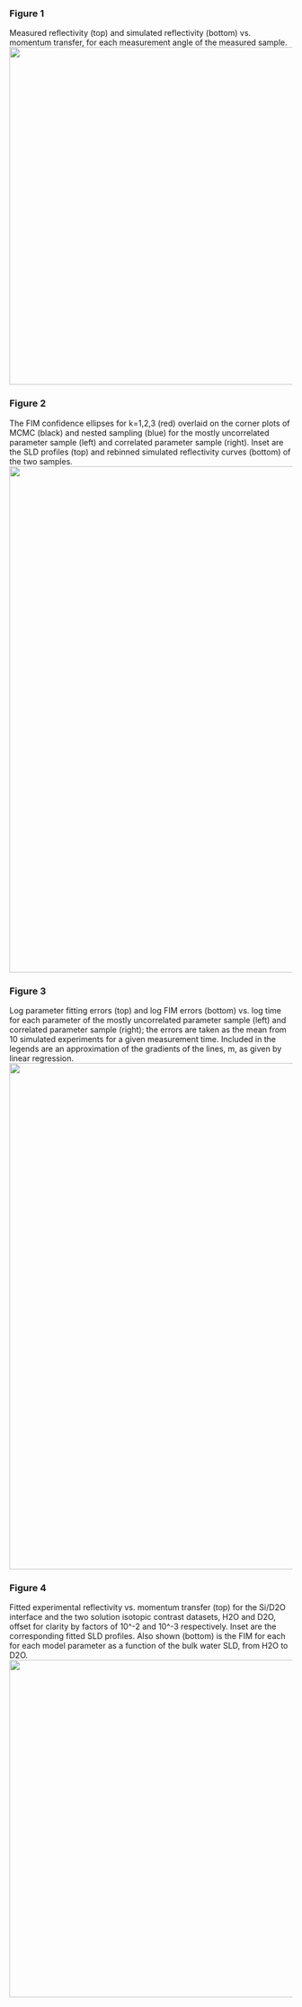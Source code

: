 ### Figure 1
Measured reflectivity (top) and simulated reflectivity (bottom) vs. momentum transfer, for each measurement angle of the measured sample.
<img src="https://github.com/James-Durant/fisher-information/blob/main/figures/measured_data.png" width="600">

### Figure 2 
The FIM confidence ellipses for k=1,2,3 (red) overlaid on the corner plots of MCMC (black) and nested sampling (blue) for the mostly uncorrelated parameter sample (left) and correlated parameter sample (right). Inset are the SLD profiles (top) and rebinned simulated reflectivity curves (bottom) of the two samples.
<img src="https://github.com/James-Durant/fisher-information/blob/main/figures/confidence_ellipses.png" width="900">

### Figure 3
Log parameter fitting errors (top) and log FIM errors (bottom) vs. log time for each parameter of the mostly uncorrelated parameter sample (left) and correlated parameter sample (right); the errors are taken as the mean from 10 simulated experiments for a given measurement time. Included in the legends are an approximation of the gradients of the lines, m, as given by linear regression.
<img src="https://github.com/James-Durant/fisher-information/blob/main/figures/time_dependence.png" width="900">

### Figure 4
Fitted experimental reflectivity vs. momentum transfer (top) for the Si/D2O interface and the two solution isotopic contrast datasets, H2O and D2O, offset for clarity by factors of 10^-2 and 10^-3 respectively. Inset are the corresponding fitted SLD profiles. Also shown (bottom) is the FIM for each for each model parameter as a function of the bulk water SLD, from H2O to D2O.
<img src="https://github.com/James-Durant/fisher-information/blob/main/figures/bilayer.png" width="600">
